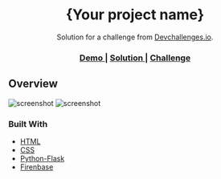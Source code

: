 <!-- Please update value in the {}  -->

<h1 align="center">{Your project name}</h1>

<div align="center">
   Solution for a challenge from  <a href="http://devchallenges.io" target="_blank">Devchallenges.io</a>.
</div>

<div align="center">
  <h3>
    <a href="https://{your-demo-link.your-domain}">
      Demo
    </a>
    <span> | </span>
    <a href="https://{your-url-to-the-solution}">
      Solution
    </a>
    <span> | </span>
    <a href="https://devchallenges.io/challenges/O2iGT9yBd6xZBrOcVirx">
      Challenge
    </a>
  </h3>
</div>



<!-- OVERVIEW -->

## Overview

![screenshot](https://firebasestorage.googleapis.com/v0/b/imageupload-19537.appspot.com/o/images%2F20220113-015727?alt=media)
![screenshot](https://firebasestorage.googleapis.com/v0/b/imageupload-19537.appspot.com/o/images%2F20220113-015806?alt=media)




### Built With

<!-- This section should list any major frameworks that you built your project using. Here are a few examples.-->

- [HTML](https://developer.mozilla.org/en-US/docs/Web/HTML)
- [CSS](https://developer.mozilla.org/en-US/docs/Web/CSS)
- [Python-Flask](https://flask.palletsprojects.com/en/2.0.x/)
- [Firenbase](https://firebase.google.com/)
